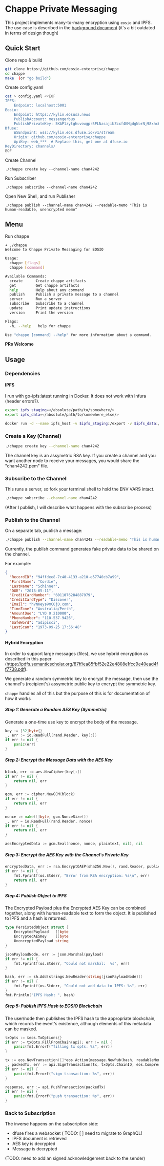 
# Chappe Private Messaging
This project implements many-to-many encryption using ```eosio``` and IPFS. The use case is described in the [background document](BACKGROUND.md) (it's a bit outdated in terms of design though)

## Quick Start

Clone repo & build
``` bash
git clone https://github.com/eosio-enterprise/chappe
cd chappe
make  (or "go build")
```

Create config.yaml
``` bash
cat > config.yaml <<EOF
IPFS:
    Endpoint: localhost:5001
Eosio:
    Endpoint: https://kylin.eosusa.news
    PublishAccount: messengerbus
    PublishPrivateKey: 5KAP1zytghuvowgprSPLNasajibZcxf4KMgdgNbrNj98xhcGAUa
Dfuse:
    WSEndpoint: wss://kylin.eos.dfuse.io/v1/stream
    Origin: github.com/eosio-enterprise/chappe
    ApiKey: web_***  # Replace this, get one at dfuse.io
KeyDirectory: channels/
EOF
```

Create Channel
```
./chappe create key --channel-name chan4242
```

Run Subscriber
```
./chappe subscribe --channel-name chan4242
```

Open New Shell, and run Publisher
```
./chappe publish --channel-name chan4242 --readable-memo "This is human-readable, unencrypted memo"
```

## Menu
Run chappe
``` bash
➜ ./chappe
Welcome to Chappe Private Messaging for EOSIO

Usage:
  chappe [flags]
  chappe [command]

Available Commands:
  create      Create chappe artifacts
  get         Get chappe artifacts
  help        Help about any command
  publish     Publish a private message to a channel
  server      Run a server
  subscribe   Subscribe to a channel
  update      Print update instructions
  version     Print the version

Flags:
  -h, --help   help for chappe

Use "chappe [command] --help" for more information about a command.
```

**PRs Welcome**

## Usage
### Dependencies
#### IPFS
I run with go-ipfs:latest running in Docker. It does not work with Infura (header errors?).
``` bash
export ipfs_staging=</absolute/path/to/somewhere/>
export ipfs_data=</absolute/path/to/somewhere_else/>

docker run -d --name ipfs_host -v $ipfs_staging:/export -v $ipfs_data:/data/ipfs -p 4001:4001 -p 127.0.0.1:8080:8080 -p 127.0.0.1:5001:5001 ipfs/go-ipfs:latest
```

### Create a Key (Channel)
``` bash
./chappe create key --channel-name chan4242
```
The channel key is an assymetric RSA key. If you create a channel and you want another node to receive your messages, you would share the "chan4242.pem" file.

### Subscribe to the Channel
This runs a server, so fork your terminal shell to hold the ENV VARS intact. 
``` bash
./chappe subscribe --channel-name chan4242
```

(After I publish, I will describe what happens with the subscribe process)

### Publish to the Channel
On a separate tab, publish a message:
``` bash
./chappe publish --channel-name chan4242 --readable-memo "This is human-readable, unencrypted memo"
```

Currently, the publish command generates fake private data to be shared on the channel.

For example: 
``` json
{
  "RecordID": "94ffdee8-7c40-4133-a210-e57740cb7a99",
  "FirstName": "Cordie",
  "LastName": "Schinner",
  "DOB": "2013-05-11",
  "CreditCardNumber": "6011076284887079",
  "CreditCardType": "Discover",
  "Email": "hVNKeys@mCOjD.com",
  "TimeZone": "Australia/Perth",
  "AmountDue": "LYD 0.210000",
  "PhoneNumber": "110-537-9426",
  "SafeWord": "adipisci",
  "LastScan": "1973-09-25 17:56:48"
}
```

#### Hybrid Encryption
In order to support large messages (files), we use hybrid encryption as described in this paper (https://pdfs.semanticscholar.org/87ff/ea85fbf52e22e4808e1fcc9e40ead4ff7738.pdf). 

We generate a random symmetric key to encrypt the message, then use the channel's (recipient's) assymetric public key to encrypt the symmetric key. 

```chappe``` handles all of this but the purpose of this is for documentation of how it works
##### Step 1: Generate a Random AES Key (Symmetric)

Generate a one-time use key to encrypt the body of the message.
``` go
key := [32]byte{}
_, err := io.ReadFull(rand.Reader, key[:])
if err != nil {
    panic(err)
}
```
##### Step 2: Encrypt the Message Data with the AES Key  

``` go
block, err := aes.NewCipher(key[:])
if err != nil {
    return nil, err
}

gcm, err := cipher.NewGCM(block)
if err != nil {
    return nil, err
}

nonce := make([]byte, gcm.NonceSize())
_, err = io.ReadFull(rand.Reader, nonce)
if err != nil {
    return nil, err
}

aesEncryptedData := gcm.Seal(nonce, nonce, plaintext, nil), nil
```

##### Step 3: Encrypt the AES Key with the Channel's Private Key 
``` go
encryptedData, err := rsa.EncryptOAEP(sha256.New(), rand.Reader, publicKey, key, label)
if err != nil {
    fmt.Fprintf(os.Stderr, "Error from RSA encryption: %s\n", err)
    return nil, err
}
```

##### Step 4: Publish Object to IPFS
The Encrypted Payload plus the Encrypted AES Key can be combined together, along with human-readable text to form the object. It is published to IPFS and a hash is returned.

``` go
type PersistedObject struct {
    EncryptedPayload   []byte
    EncryptedAESKey    []byte
    UnencryptedPayload string
}

jsonPayloadNode, err := json.Marshal(payload)
if err != nil {
    fmt.Fprintf(os.Stderr, "Could not marshal:  %s", err)
}

hash, err := sh.Add(strings.NewReader(string(jsonPayloadNode)))
if err != nil {
    fmt.Fprintf(os.Stderr, "Could not add data to IPFS: %s", err)
}
fmt.Println("IPFS Hash: ", hash)
```

##### Step 5: Publish IPFS Hash to EOSIO Blockchain
The user/node then publishes the IPFS hash to the appropriate blockchain, which records the event's existence, although elements of this metadata can be masked.
``` go
txOpts := &eos.TxOptions{}
if err := txOpts.FillFromChain(api); err != nil {
    panic(fmt.Errorf("filling tx opts: %s", err))
}

tx := eos.NewTransaction([]*eos.Action{message.NewPub(hash, readableMemo)}, txOpts)
_, packedTx, err := api.SignTransaction(tx, txOpts.ChainID, eos.CompressionNone)
if err != nil {
    panic(fmt.Errorf("sign transaction: %s", err))
}

response, err := api.PushTransaction(packedTx)
if err != nil {
    panic(fmt.Errorf("push transaction: %s", err))
}
```

### Back to Subscription

The inverse happens on the subscription side: 
- dfuse fires a websocket ( TODO: [ ] need to migrate to GraphQL)
- IPFS document is retrieved
- AES key is decrypted
- Message is decrypted


(TODO: need to add an signed acknowledgement back to the sender)